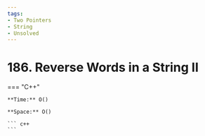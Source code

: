 ```yaml
---
tags:
- Two Pointers
- String
- Unsolved
---
```



# 186. Reverse Words in a String II

=== "C++"

    **Time:** O()

    **Space:** O()

    ``` c++
    ```